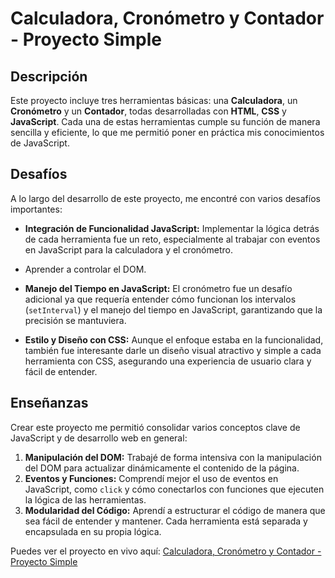 # Calculadora, Cronómetro y Contador - Proyecto Simple

## Descripción

Este proyecto incluye tres herramientas básicas: una **Calculadora**, un **Cronómetro** y un **Contador**, todas desarrolladas con **HTML**, **CSS** y **JavaScript**. 
Cada una de estas herramientas cumple su función de manera sencilla y eficiente, lo que me permitió poner en práctica mis conocimientos de JavaScript.

## Desafíos

A lo largo del desarrollo de este proyecto, me encontré con varios desafíos importantes:

- **Integración de Funcionalidad JavaScript:** Implementar la lógica detrás de cada herramienta fue un reto, especialmente al trabajar con eventos en JavaScript para la calculadora y el cronómetro.
- Aprender a controlar el DOM.
  
- **Manejo del Tiempo en JavaScript:** El cronómetro fue un desafío adicional ya que requería entender cómo funcionan los intervalos (`setInterval`) y el manejo del tiempo en JavaScript, garantizando que la precisión se mantuviera.

- **Estilo y Diseño con CSS:** Aunque el enfoque estaba en la funcionalidad, también fue interesante darle un diseño visual atractivo y simple a cada herramienta con CSS, asegurando una experiencia de usuario clara y fácil de entender.

## Enseñanzas

Crear este proyecto me permitió consolidar varios conceptos clave de JavaScript y de desarrollo web en general:

1. **Manipulación del DOM:** Trabajé de forma intensiva con la manipulación del DOM para actualizar dinámicamente el contenido de la página.
2. **Eventos y Funciones:** Comprendí mejor el uso de eventos en JavaScript, como `click` y cómo conectarlos con funciones que ejecuten la lógica de las herramientas.
3. **Modularidad del Código:** Aprendí a estructurar el código de manera que sea fácil de entender y mantener. Cada herramienta está separada y encapsulada en su propia lógica.

Puedes ver el proyecto en vivo aquí: [Calculadora, Cronómetro y Contador - Proyecto Simple](https://herramientas-de-precisi-n.vercel.app/)
   
